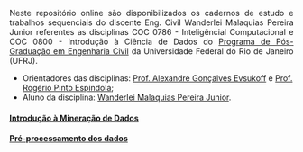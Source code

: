 <p style='text-align: justify;'>Neste repositório online são disponibilizados os cadernos de estudo e trabalhos sequenciais do discente Eng. Civil Wanderlei Malaquias Pereira Junior referentes as disciplinas COC 0786 - Inteligêncial Computacional e COC 0800 - Introdução à Ciência de Dados do <a href="http://www.coc.ufrj.br/pt/">Programa de Pós-Graduação em Engenharia Civil</a> da Universidade Federal do Rio de Janeiro (UFRJ).</p>
  
- Orientadores das disciplinas: [Prof. Alexandre Gonçalves Evsukoff](http://lattes.cnpq.br/6443456845137235) e [Prof. Rogério Pinto Espindola](http://lattes.cnpq.br/8968151880884493);
- Aluno da disciplina: [Wanderlei Malaquias Pereira Junior](http://lattes.cnpq.br/2268506213083114).


#### [Introdução à Mineração de Dados](https://wmpjrufg.github.io/COC0786-e-COC0800/mineracao1.html)
#### [Pré-processamento dos dados](https://wmpjrufg.github.io/COC0786-e-COC0800/mineracao2.html)


